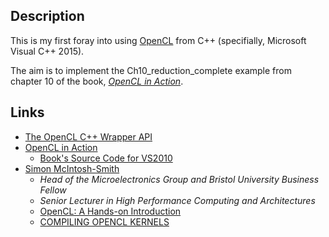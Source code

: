 
## Description

This is my first foray into using [OpenCL](https://www.khronos.org/opencl/) from C++ (specifially, Microsoft Visual C++ 2015).

The aim is to implement the Ch10_reduction_complete example from chapter 10 of the book, [_OpenCL in Action_](https://www.manning.com/books/opencl-in-action).

## Links

* [The OpenCL C++ Wrapper API](https://www.khronos.org/registry/cl/specs/opencl-cplusplus-1.2.pdf)
* [OpenCL in Action](https://www.manning.com/books/opencl-in-action)
    * [Book's Source Code for VS2010](https://manning-content.s3.amazonaws.com/download/8/56a2ab3-4fe2-440b-8db1-bd5fa93deec6/source_code_vs2010.zip)
* [Simon McIntosh-Smith](https://www.cs.bris.ac.uk/home/simonm/)
    * _Head of the Microelectronics Group and Bristol University Business Fellow_
    * _Senior Lecturer in High Performance Computing and Architectures_
    * [OpenCL: A Hands-on Introduction](https://www.cs.bris.ac.uk/home/simonm/SC13/OpenCL_slides_SC13.pdf)
    * [COMPILING OPENCL KERNELS](http://www.cs.bris.ac.uk/home/simonm/montblanc/AdvancedOpenCL_full.pdf)
